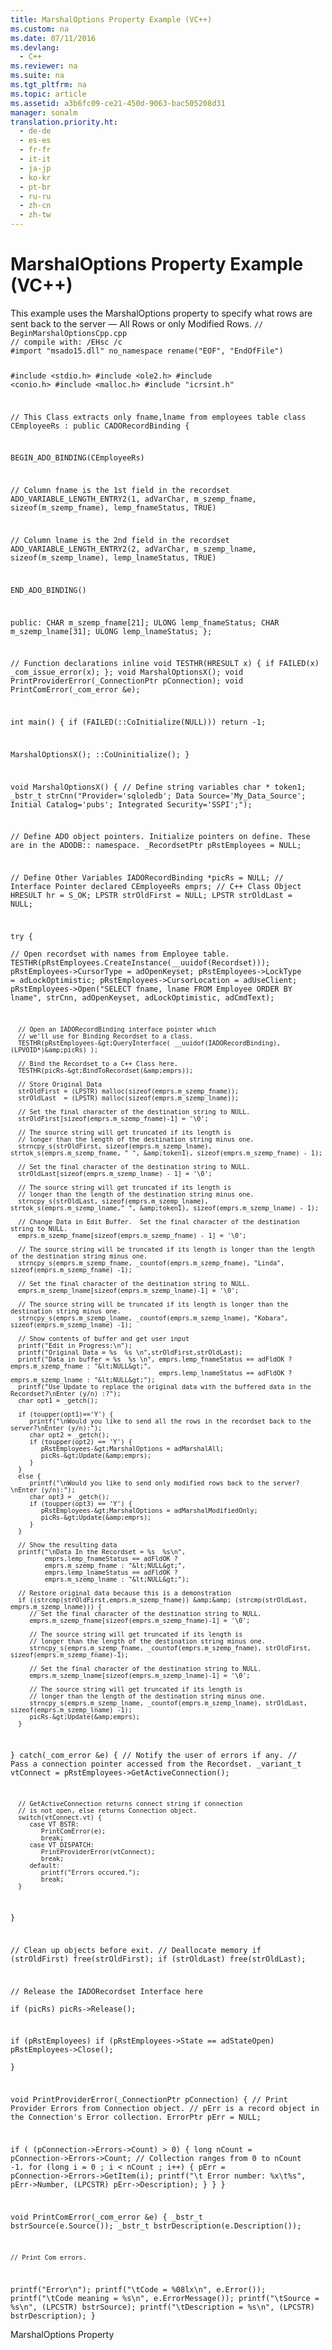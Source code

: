 ```yaml
---
title: MarshalOptions Property Example (VC++)
ms.custom: na
ms.date: 07/11/2016
ms.devlang: 
  - C++
ms.reviewer: na
ms.suite: na
ms.tgt_pltfrm: na
ms.topic: article
ms.assetid: a3b6fc09-ce21-450d-9063-bac505208d31
manager: sonalm
translation.priority.ht: 
  - de-de
  - es-es
  - fr-fr
  - it-it
  - ja-jp
  - ko-kr
  - pt-br
  - ru-ru
  - zh-cn
  - zh-tw
---
```

# MarshalOptions Property Example (VC++)
<?xml version="1.0" encoding="utf-8"?>
<developerReferenceWithoutSyntaxDocument xmlns="http://ddue.schemas.microsoft.com/authoring/2003/5" xmlns:xlink="http://www.w3.org/1999/xlink" xmlns:xsi="http://www.w3.org/2001/XMLSchema-instance" xsi:schemaLocation="http://ddue.schemas.microsoft.com/authoring/2003/5 http://dduestorage.blob.core.windows.net/ddueschema/developer.xsd">
  <introduction>
    <para>This example uses the <legacyLink xlink:href="390c8abf-133e-40da-8b99-8f748a983e4f">MarshalOptions</legacyLink> property to specify what rows are sent back to the server — All Rows or only Modified Rows.</para>
    <code>// BeginMarshalOptionsCpp.cpp
// compile with: /EHsc /c
#import "msado15.dll" no_namespace rename("EOF", "EndOfFile")

#include &lt;stdio.h&gt;
#include &lt;ole2.h&gt;
#include &lt;conio.h&gt;
#include &lt;malloc.h&gt;
#include "icrsint.h"

// This Class extracts only fname,lname from employees table
class CEmployeeRs : public CADORecordBinding {

   BEGIN_ADO_BINDING(CEmployeeRs)

   // Column fname is the 1st field in the recordset
   ADO_VARIABLE_LENGTH_ENTRY2(1, adVarChar, m_szemp_fname, sizeof(m_szemp_fname), lemp_fnameStatus, TRUE)
   
   // Column lname is the 2nd field in the recordset
   ADO_VARIABLE_LENGTH_ENTRY2(2, adVarChar, m_szemp_lname, sizeof(m_szemp_lname), lemp_lnameStatus, TRUE)

   END_ADO_BINDING()

public:
   CHAR m_szemp_fname[21];
   ULONG lemp_fnameStatus;
   CHAR m_szemp_lname[31];
   ULONG lemp_lnameStatus;
};

// Function declarations
inline void TESTHR(HRESULT x) { if FAILED(x) _com_issue_error(x); };
void MarshalOptionsX();
void PrintProviderError(_ConnectionPtr pConnection);
void PrintComError(_com_error &amp;e);

int main() {
   if (FAILED(::CoInitialize(NULL)))
      return -1;

   MarshalOptionsX();
   ::CoUninitialize();
}

void MarshalOptionsX() {
   // Define string variables
   char * token1;
   _bstr_t strCnn("Provider='sqloledb'; Data Source='My_Data_Source'; Initial Catalog='pubs'; Integrated Security='SSPI';");

   // Define ADO object pointers.  Initialize pointers on define.  These are in the ADODB::  namespace.
   _RecordsetPtr pRstEmployees = NULL;

   // Define Other Variables
   IADORecordBinding *picRs = NULL;   // Interface Pointer declared
   CEmployeeRs emprs;   // C++ Class Object
   HRESULT hr = S_OK;
   LPSTR strOldFirst = NULL;
   LPSTR strOldLast = NULL;

   try {            
      // Open recordset with names from Employee table.
      TESTHR(pRstEmployees.CreateInstance(__uuidof(Recordset)));
      pRstEmployees-&gt;CursorType = adOpenKeyset;
      pRstEmployees-&gt;LockType = adLockOptimistic;
      pRstEmployees-&gt;CursorLocation = adUseClient;
      pRstEmployees-&gt;Open("SELECT fname, lname FROM Employee ORDER BY lname", strCnn, 
                           adOpenKeyset, adLockOptimistic, adCmdText);

      // Open an IADORecordBinding interface pointer which 
      // we'll use for Binding Recordset to a class.
      TESTHR(pRstEmployees-&gt;QueryInterface( __uuidof(IADORecordBinding), (LPVOID*)&amp;picRs) );

      // Bind the Recordset to a C++ Class here.
      TESTHR(picRs-&gt;BindToRecordset(&amp;emprs));

      // Store Original Data
      strOldFirst = (LPSTR) malloc(sizeof(emprs.m_szemp_fname));
      strOldLast  = (LPSTR) malloc(sizeof(emprs.m_szemp_lname));

      // Set the final character of the destination string to NULL.
      strOldFirst[sizeof(emprs.m_szemp_fname)-1] = '\0';

      // The source string will get truncated if its length is 
      // longer than the length of the destination string minus one.
      strncpy_s(strOldFirst, sizeof(emprs.m_szemp_lname), strtok_s(emprs.m_szemp_fname, " ", &amp;token1), sizeof(emprs.m_szemp_fname) - 1);

      // Set the final character of the destination string to NULL.
      strOldLast[sizeof(emprs.m_szemp_lname) - 1] = '\0';

      // The source string will get truncated if its length is 
      // longer than the length of the destination string minus one.
      strncpy_s(strOldLast, sizeof(emprs.m_szemp_lname), strtok_s(emprs.m_szemp_lname," ", &amp;token1), sizeof(emprs.m_szemp_lname) - 1);
      
      // Change Data in Edit Buffer.  Set the final character of the destination string to NULL.
      emprs.m_szemp_fname[sizeof(emprs.m_szemp_fname) - 1] = '\0';

      // The source string will be truncated if its length is longer than the length of the destination string minus one.
      strncpy_s(emprs.m_szemp_fname, _countof(emprs.m_szemp_fname), "Linda", sizeof(emprs.m_szemp_fname) -1);

      // Set the final character of the destination string to NULL.
      emprs.m_szemp_lname[sizeof(emprs.m_szemp_lname)-1] = '\0';

      // The source string will be truncated if its length is longer than the destination string minus one.
      strncpy_s(emprs.m_szemp_lname, _countof(emprs.m_szemp_lname), "Kobara", sizeof(emprs.m_szemp_lname) -1);

      // Show contents of buffer and get user input
      printf("Edit in Progress:\n");
      printf("Original Data = %s  %s \n",strOldFirst,strOldLast);
      printf("Data in buffer = %s  %s \n", emprs.lemp_fnameStatus == adFldOK ? emprs.m_szemp_fname : "&lt;NULL&gt;",
                                           emprs.lemp_lnameStatus == adFldOK ? emprs.m_szemp_lname : "&lt;NULL&gt;");
      printf("Use Update to replace the original data with the buffered data in the Recordset?\nEnter (y/n) :?");
      char opt1 = _getch();

      if (toupper(opt1)=='Y') {
         printf("\nWould you like to send all the rows in the recordset back to the server?\nEnter (y/n):");
         char opt2 = _getch();
         if (toupper(opt2) == 'Y') {
            pRstEmployees-&gt;MarshalOptions = adMarshalAll;
            picRs-&gt;Update(&amp;emprs);
         }
      }
      else {
         printf("\nWould you like to send only modified rows back to the server?\nEnter (y/n):");
         char opt3 = _getch();
         if (toupper(opt3) == 'Y') {
            pRstEmployees-&gt;MarshalOptions = adMarshalModifiedOnly;
            picRs-&gt;Update(&amp;emprs);
         }
      }

      // Show the resulting data
      printf("\nData In the Recordset = %s  %s\n",
             emprs.lemp_fnameStatus == adFldOK ? 
             emprs.m_szemp_fname : "&lt;NULL&gt;",
             emprs.lemp_lnameStatus == adFldOK ? 
             emprs.m_szemp_lname : "&lt;NULL&gt;");

      // Restore original data because this is a demonstration  
      if ((strcmp(strOldFirst,emprs.m_szemp_fname)) &amp;&amp; (strcmp(strOldLast, emprs.m_szemp_lname))) {
         // Set the final character of the destination string to NULL.
         emprs.m_szemp_fname[sizeof(emprs.m_szemp_fname)-1] = '\0';

         // The source string will get truncated if its length is 
         // longer than the length of the destination string minus one.
         strncpy_s(emprs.m_szemp_fname, _countof(emprs.m_szemp_fname), strOldFirst, sizeof(emprs.m_szemp_fname)-1);

         // Set the final character of the destination string to NULL.
         emprs.m_szemp_lname[sizeof(emprs.m_szemp_lname)-1] = '\0';

         // The source string will get truncated if its length is 
         // longer than the length of the destination string minus one.
         strncpy_s(emprs.m_szemp_lname, _countof(emprs.m_szemp_lname), strOldLast, sizeof(emprs.m_szemp_lname) -1); 
         picRs-&gt;Update(&amp;emprs);
      }
   }
   catch(_com_error &amp;e) {
      // Notify the user of errors if any.
      // Pass a connection pointer accessed from the Recordset.
      _variant_t vtConnect = pRstEmployees-&gt;GetActiveConnection();

      // GetActiveConnection returns connect string if connection
      // is not open, else returns Connection object.
      switch(vtConnect.vt) {
         case VT_BSTR:
            PrintComError(e);
            break;
         case VT_DISPATCH:
            PrintProviderError(vtConnect);
            break;
         default:
            printf("Errors occured.");
            break;
      }
   }

   // Clean up objects before exit.
   // Deallocate memory
   if (strOldFirst)
      free(strOldFirst);
   if (strOldLast)
      free(strOldLast);

   // Release the IADORecordset Interface here   
   if (picRs)
      picRs-&gt;Release();
      
   if (pRstEmployees)
      if (pRstEmployees-&gt;State == adStateOpen)
         pRstEmployees-&gt;Close();   
}

void PrintProviderError(_ConnectionPtr pConnection) {
   // Print Provider Errors from Connection object.
   // pErr is a record object in the Connection's Error collection.
   ErrorPtr pErr = NULL;

   if ( (pConnection-&gt;Errors-&gt;Count) &gt; 0) {
      long nCount = pConnection-&gt;Errors-&gt;Count;
      // Collection ranges from 0 to nCount -1.
      for (long i = 0 ; i &lt; nCount ; i++) {
         pErr = pConnection-&gt;Errors-&gt;GetItem(i);
         printf("\t Error number: %x\t%s", pErr-&gt;Number, (LPCSTR) pErr-&gt;Description);
      }
   }
}

void PrintComError(_com_error &amp;e) {
   _bstr_t bstrSource(e.Source());
   _bstr_t bstrDescription(e.Description());

    // Print Com errors.
   printf("Error\n");
   printf("\tCode = %08lx\n", e.Error());
   printf("\tCode meaning = %s\n", e.ErrorMessage());
   printf("\tSource = %s\n", (LPCSTR) bstrSource);
   printf("\tDescription = %s\n", (LPCSTR) bstrDescription);
}</code>
  </introduction>
  <relatedTopics>
<link xlink:href="390c8abf-133e-40da-8b99-8f748a983e4f">MarshalOptions Property</link>
</relatedTopics>
</developerReferenceWithoutSyntaxDocument>